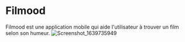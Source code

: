 # Filmood
Filmood est une application mobile qui aide l'utilisateur à trouver un film selon son humeur.
![Screenshot_1639735949](https://user-images.githubusercontent.com/73441709/148800570-2856973a-18fe-4509-9bfc-7201f58b5808.png)
